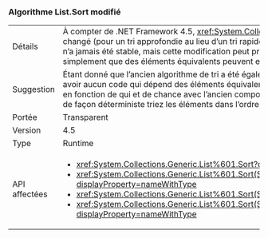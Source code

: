 ### <a name="listsort-algorithm-changed"></a>Algorithme List.Sort modifié

|   |   |
|---|---|
|Détails|À compter de .NET Framework 4.5, <xref:System.Collections.Generic.List%601?displayProperty=name>d’algorithme de tri a changé (pour un tri approfondie au lieu d’un tri rapide). <xref:System.Collections.Generic.List%601?displayProperty=name>de tri n’a jamais été stable, mais cette modification peut provoquer des différents scénarios trier les manières instable. Cela signifie simplement que des éléments équivalents peuvent effectuer un tri dans des ordres différents dans les appels suivants de l’API.|
|Suggestion|Étant donné que l’ancien algorithme de tri a été également instable (bien que de manière légèrement différente), il ne doit y avoir aucun code qui dépend des éléments équivalents toujours tri dans un ordre particulier. S’il existe des instances de code en fonction de qui et de chance avec l’ancien comportement, ce code doit être mis à jour pour utiliser un comparateur qui sera de façon déterministe triez les éléments dans l’ordre souhaité.|
|Portée|Transparent|
|Version|4.5|
|Type|Runtime|
|API affectées|<ul><li><xref:System.Collections.Generic.List%601.Sort?displayProperty=nameWithType></li><li><xref:System.Collections.Generic.List%601.Sort(System.Collections.Generic.IComparer{%600})?displayProperty=nameWithType></li><li><xref:System.Collections.Generic.List%601.Sort(System.Comparison{%600})?displayProperty=nameWithType></li><li><xref:System.Collections.Generic.List%601.Sort(System.Int32,System.Int32,System.Collections.Generic.IComparer{%600})?displayProperty=nameWithType></li></ul>|


